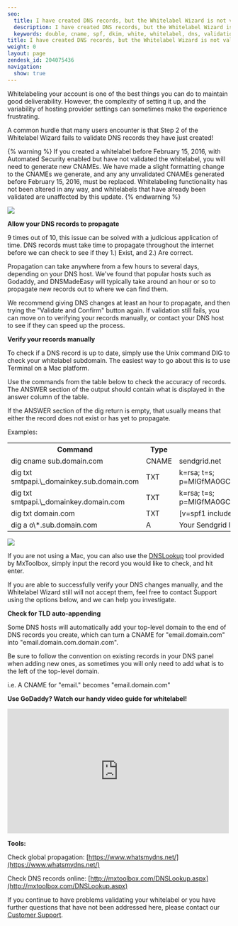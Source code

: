 ```yaml
---
seo:
  title: I have created DNS records, but the Whitelabel Wizard is not validating them.
  description: I have created DNS records, but the Whitelabel Wizard is not validating them.
  keywords: double, cname, spf, dkim, white, whitelabel, dns, validation, validate, wizard, txt, and, confirm, red, x, validated, records, proceed, em, hat, check, email., em., A record, _domainkey, v=spf, out of, twice
title: I have created DNS records, but the Whitelabel Wizard is not validating them.
weight: 0
layout: page
zendesk_id: 204075436
navigation:
  show: true
---
```


Whitelabeling your account is one of the best things you can do to maintain good deliverability. However, the complexity of setting it up, and the variability of hosting provider settings can sometimes make the experience frustrating.

A common hurdle that many users encounter is that Step 2 of the Whitelabel Wizard fails to validate DNS records they have just created!

{% warning %}
If you created a whitelabel before February 15, 2016, with Automated Security enabled but have not validated the whitelabel, you will need to generate new CNAMEs. We have made a slight formatting change to the CNAMEs we generate, and any any unvalidated CNAMEs generated before February 15, 2016, must be replaced. Whitelabeling functionality has not been altered in any way, and whitelabels that have already been validated are unaffected by this update.
{% endwarning %}

 

![]({{root_url}}/images/iwl.gif)

 

**Allow your DNS records to propagate**

9 times out of 10, this issue can be solved with a judicious application of time.  DNS records must take time to propagate throughout the internet before we can check to see if they 1.) Exist, and 2.) Are correct.

Propagation can take anywhere from a few hours to several days, depending on your DNS host. We've found that popular hosts such as Godaddy, and DNSMadeEasy will typically take around an hour or so to propagate new records out to where we can find them. 

We recommend giving DNS changes at least an hour to propagate, and then trying the "Validate and Confirm" button again. If validation still fails, you can move on to verifying your records manually, or contact your DNS host to see if they can speed up the process.

 

**Verify your records manually**

To check if a DNS record is up to date, simply use the Unix command DIG to check your whitelabel subdomain. The easiest way to go about this is to use Terminal on a Mac platform. 

Use the commands from the table below to check the accuracy of records. The ANSWER section of the output should contain what is displayed in the answer column of the table.

If the ANSWER section of the dig return is empty, that usually means that either the record does not exist or has yet to propagate.

Examples:

<table class="table">
  <tr>
    <th>Command</th>
    <th>Type</th>
    <th>ANSWER</th>
  </tr>
  <tr>
    <td>dig cname sub.domain.com</td>
    <td>CNAME</td>
    <td>sendgrid.net</td>
  </tr>
  <tr>
    <td>dig txt smtpapi.\_domainkey.sub.domain.com</td>
    <td>TXT</td>
    <td>k=rsa; t=s; p=MIGfMA0GCSqGSIb3DQEBAQUAA4GNADCBiQKBgQDPtW5iwpXVPiH5FzJ7Nrl8USzuY9zqqzjE0D1r04xDN6qwziDnmgcFNNfMewVKN2D1O+2J9N14hRprzByFwfQW76yojh54Xu3uSbQ3JP0A7k8o8GutRF8zbFUA8n0ZH2y0cIEjMliXY4W4LwPA7m4q0ObmvSjhd63O9d8z1XkUBwIDAQAB</td>
  </tr>
  <tr>
    <td>dig txt smtpapi.\_domainkey.domain.com</td>
    <td>TXT</td>
    <td>k=rsa; t=s; p=MIGfMA0GCSqGSIb3DQEBAQUAA4GNADCBiQKBgQDPtW5iwpXVPiH5FzJ7Nrl8USzuY9zqqzjE0D1r04xDN6qwziDnmgcFNNfMewVKN2D1O+2J9N14hRprzByFwfQW76yojh54Xu3uSbQ3JP0A7k8o8GutRF8zbFUA8n0ZH2y0cIEjMliXY4W4LwPA7m4q0ObmvSjhd63O9d8z1XkUBwIDAQAB</td>
  </tr>
  <tr>
    <td>dig txt domain.com</td>
    <td>TXT</td>
    <td>[v=spf1 include:sendgrid.net ~all]({{root_url}}/Classroom/Deliver/Sender_Authentication/spf_records_explained.html)</td>
  </tr>
  <tr>
    <td>dig a o\*.sub.domain.com</td>
    <td>A</td>
    <td>Your Sendgrid IP address</td>
  </tr>
</table>

 

![]({{root_url}}/images/terminaldigcname.png)

If you are not using a Mac, you can also use the [DNSLookup](http://mxtoolbox.com/DNSLookup.aspx) tool provided by MxToolbox, simply input the record you would like to check, and hit enter.

If you are able to successfully verify your DNS changes manually, and the Whitelabel Wizard still will not accept them, feel free to contact Support using the options below, and we can help you investigate. 

 

**Check for TLD auto-appending**

Some DNS hosts will automatically add your top-level domain to the end of DNS records you create, which can turn a CNAME for "email.domain.com" into "email.domain.com.domain.com". 

Be sure to follow the convention on existing records in your DNS panel when adding new ones, as sometimes you will only need to add what is to the left of the top-level domain. 

i.e. A CNAME for "email." becomes "email.domain.com"

 

**Use GoDaddy? Watch our handy video guide for whitelabel!**

<iframe src="https://player.vimeo.com/video/149805633" width="500" height="281" frameborder="0" webkitallowfullscreen mozallowfullscreen allowfullscreen></iframe>


 

 

**Tools:**

Check global propagation: [https://www.whatsmydns.net/](https://www.whatsmydns.net/)

Check DNS records online: [http://mxtoolbox.com/DNSLookup.aspx](http://mxtoolbox.com/DNSLookup.aspx)

If you continue to have problems validating your whitelabel or you have further questions that have not been addressed here, please contact our [Customer Support](https://support.sendgrid.com/hc/en-us).
